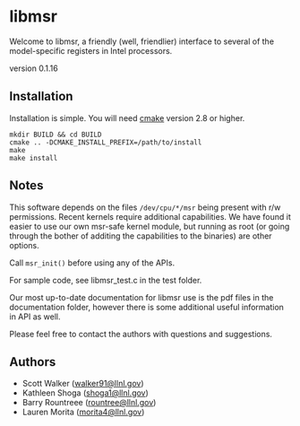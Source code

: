 libmsr
====================

Welcome to libmsr, a friendly (well, friendlier) interface to several
of the model-specific registers in Intel processors.

version 0.1.16


Installation
---------------------

Installation is simple.  You will need [cmake](http://www.cmake.org)
version 2.8 or higher.

    mkdir BUILD && cd BUILD
    cmake .. -DCMAKE_INSTALL_PREFIX=/path/to/install
    make
    make install

Notes
----------------------

This software depends on the files `/dev/cpu/*/msr` being present with
r/w permissions.  Recent kernels require additional capabilities.  We
have found it easier to use our own msr-safe kernel module, but
running as root (or going through the bother of additing the
capabilities to the binaries) are other options.

Call `msr_init()` before using any of the APIs.

For sample code, see libmsr_test.c in the test folder.

Our most up-to-date documentation for libmsr use is the pdf files in the documentation folder, however there
is some additional useful information in API as well.

Please feel free to contact the authors with questions and suggestions.

Authors
---------------------
  * Scott Walker (walker91@llnl.gov)
  * Kathleen Shoga (shoga1@llnl.gov)
  * Barry Rountreee (rountree@llnl.gov)
  * Lauren Morita (morita4@llnl.gov)
